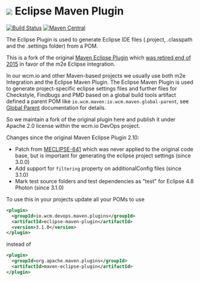 <img src="http://wcm.io/images/favicon-16@2x.png"/> Eclipse Maven Plugin
======
[![Build Status](https://travis-ci.org/wcm-io-devops/eclipse-maven-plugin.png?branch=develop)](https://travis-ci.org/wcm-io-devops/eclipse-maven-plugin)
[![Maven Central](https://maven-badges.herokuapp.com/maven-central/io.wcm.devops.maven.plugins/eclipse-maven-plugin/badge.svg)](https://maven-badges.herokuapp.com/maven-central/io.wcm.devops.maven.plugins/eclipse-maven-plugin)

The Eclipse Plugin is used to generate Eclipse IDE files (.project, .classpath and the .settings folder) from a POM.

This is a fork of the original [Maven Eclipse Plugin](https://maven.apache.org/plugins/maven-eclipse-plugin/) which [was retired end of 2015](http://mail-archives.apache.org/mod_mbox/maven-dev/201510.mbox/%3Cop.x55dxii1kdkhrr%40robertscholte.dynamic.ziggo.nl%3E) in favor of the m2e Eclipse integration.

In our wcm.io and other Maven-based projects we usually use both m2e Integration and the Eclipse Maven Plugin. The Eclipse Maven Plugin is used to generate project-specific eclipse settings files and further files for Checkstyle, Findbugs and PMD based on a global build tools artifact defined a parent POM like `io.wcm.maven:io.wcm.maven.global-parent`, see [Global Parent](http://wcm.io/tooling/maven/global-parent.html) documentation for details.

So we maintain a fork of the original plugin here and publish it under Apache 2.0 license within the wcm.io DevOps project.

Changes since the original Maven Eclipse Plugin 2.10:

* Patch from [MECLIPSE-641](https://issues.apache.org/jira/browse/MECLIPSE-641) which was never applied to the original code base, but is important for generating the eclipse project settings (since 3.0.0)
* Add support for `filtering` property on additionalConfig files (since 3.1.0)
* Mark test source folders and test dependencies as "test" for Eclipse 4.8 Photon (since 3.1.0)

To use this in your projects update all your POMs to use

```xml
<plugin>
  <groupId>io.wcm.devops.maven.plugins</groupId>
  <artifactId>eclipse-maven-plugin</artifactId>
  <version>3.1.0</version>
</plugin>
```

instead of

```xml
<plugin>
  <groupId>org.apache.maven.plugins</groupId>
  <artifactId>maven-eclipse-plugin</artifactId>
</plugin>
```
